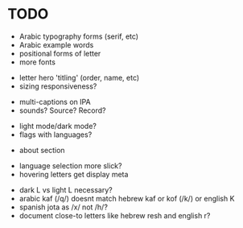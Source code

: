 # TODO

<!-- ARABIC -->
- Arabic typography forms (serif, etc)
- Arabic example words
- positional forms of letter
- more fonts

<!-- LETTER HERO -->
- letter hero 'titling' (order, name, etc)
- sizing responsiveness?

<!-- IPA CARD -->
- multi-captions on IPA
- sounds? Source? Record?

<!-- GENERAL UI -->
- light mode/dark mode?
- flags with languages?

<!-- META -->
- about section

<!-- CANVAS UI -->
- language selection more slick?
- hovering letters get display meta

<!-- LINGUISTICS -->
- dark L vs light L necessary?
- arabic kaf (/q/) doesnt match hebrew kaf or kof (/k/) or english K
- spanish jota as /x/ not /h/?
- document close-to letters like hebrew resh and english r?